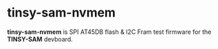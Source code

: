
# tinsy-sam-nvmem

**tinsy-sam-nvmem** is SPI AT45DB flash & I2C Fram test firmware for the **TINSY-SAM** devboard.